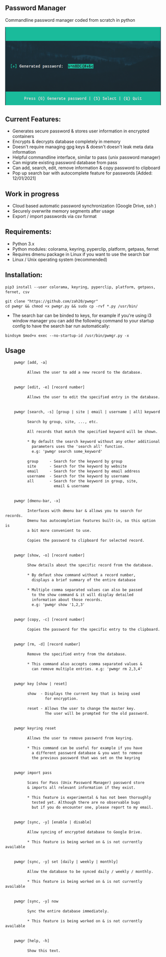 ## Password Manager
Commandline password manager coded from scratch in python


![alt tag](resources/images/pw_gen.png)


## Current Features:
- Generates secure password & stores user information in encrypted containers
- Encrypts & decrypts database completely in memory
- Doesn't require managing gpg keys & doesn't doesn't leak meta data information
- Helpful commandline interface, similar to pass (unix password manager)
- Can migrate existing password database from pass
- Can add, search, edit, remove information & copy password to clipboard
- Pop up search bar with autocomplete feature for passwords [Added: 12/01/2021]


## Work in progress
- Cloud based automatic password synchronization (Google Drive, ssh ) 
- Securely overwrite memory segments after usage
- Export / import passwords via csv format


## Requirements:
- Python 3.x
- Python modules: colorama, keyring, pyperclip, platform, getpass, fernet
- Requires dmenu package in Linux if you want to use the search bar
- Linux / Unix operating system (recommended)


## Installation:

```
pip3 install --user colorama, keyring, pyperclip, platform, getpass, fernet, csv

```

```
git clone "https://github.com/zah20/pwmgr"
cd pwmgr && chmod +x pwmgr.py && sudo cp -rvf *.py /usr/bin/

```

- The search bar can be binded to keys, for example if you're using
  i3 window manager you can add the following command to your startup
  config to have the search bar run automatically: 

```
bindsym $mod+x exec --no-startup-id /usr/bin/pwmgr.py -x 

```


## Usage

```
    pwmgr [add, -a]

          Allows the user to add a new record to the database.


    pwmgr [edit, -e] [record number]

          Allows the user to edit the specified entry in the database.


    pwmgr [search, -s] [group | site | email | username | all] keyword

          Search by group, site, ..., etc.

          All records that match the specified keyword will be shown.

          * By default the search keyword without any other additional
            parameters uses the 'search all' function.
            e.g: 'pwmgr search some_keyword'

          group     - Search for the keyword by group
          site      - Search for the keyword by website
          email     - Search for the keyword by email address
          username  - Search for the keyword by username
          all       - Search for the keyword in group, site,
                      email & username


    pwmgr [dmenu-bar, -x]

          Interfaces with dmenu bar & allows you to search for records.
          Dmenu has autocompletion features built-in, so this option is
          a bit more convenient to use.

          Copies the password to clipboard for selected record.


    pwmgr [show, -o] [record number]

          Show details about the specific record from the database.

          * By defaut show command without a record number,
            displays a brief summary of the entire database

          * Multiple comma separated values can also be passed
            to the show command & it will display detailed
            information about those records.
            e.g: 'pwmgr show '1,2,3'


    pwmgr [copy, -c] [record number]

          Copies the password for the specific entry to the clipboard.


    pwmgr [rm, -d] [record number]

          Remove the specified entry from the database.

          * This command also accepts comma separated values &
            can remove multiple entries. e.g: 'pwmgr rm 2,3,4'


    pwmgr key [show | reset]

          show  - Displays the current key that is being used
                  for encryption.

          reset - Allows the user to change the master key.
                  The user will be prompted for the old password.


    pwmgr keyring reset

          Allows the user to remove password from keyring.

          * This command can be useful for example if you have
            a different password database & you want to remove
            the previous password that was set on the keyring


    pwmgr import pass

          Scans for Pass (Unix Password Manager) password store
          & imports all relevant information if they exist.

          * This feature is experimental & has not been thoroughly
            tested yet. Although there are no observable bugs
            but if you do encounter one, please report to my email.


    pwmgr [sync, -y] [enable | disable]

          Allow syncing of encrypted database to Google Drive.

          * This feature is being worked on & is not currently available


    pwmgr [sync, -y] set [daily | weekly | monthly]

          Allow the database to be synced daily / weekly / monthly.

          * This feature is being worked on & is not currently available


    pwmgr [sync, -y] now

          Sync the entire database immediately.

          * This feature is being worked on & is not currently available


    pwmgr [help, -h]

          Show this text.

```


